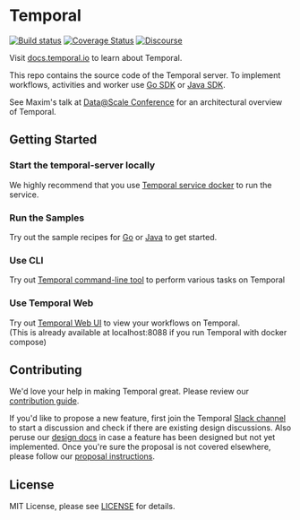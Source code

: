 # Temporal  
[![Build status](https://badge.buildkite.com/fc0e676d7bee1a159916af52ebdb541708d4b9f88b8a980f6b.svg)](https://buildkite.com/temporal/temporal-server)
[![Coverage Status](https://coveralls.io/repos/github/temporalio/temporal/badge.svg?branch=master)](https://coveralls.io/github/temporalio/temporal?branch=master)
[![Discourse](https://img.shields.io/static/v1?label=Discourse&message=Get%20Help&color=informational)](https://community.temporal.io)

Visit [docs.temporal.io](https://docs.temporal.io) to learn about Temporal.

This repo contains the source code of the Temporal server. To implement workflows, activities and worker use [Go SDK](https://github.com/temporalio/sdk-go) or [Java SDK](https://github.com/temporalio/sdk-java).

See Maxim's talk at [Data@Scale Conference](https://atscaleconference.com/videos/cadence-microservice-architecture-beyond-requestreply) for an architectural overview of Temporal.

## Getting Started

### Start the temporal-server locally

We highly recommend that you use [Temporal service docker](docker/README.md) to run the service.

### Run the Samples

Try out the sample recipes for [Go](https://github.com/temporalio/samples-go) or [Java](https://github.com/temporalio/samples-java) to get started.

### Use CLI

Try out [Temporal command-line tool](tools/cli/README.md) to perform various tasks on Temporal

### Use Temporal Web

Try out [Temporal Web UI](https://github.com/temporalio/web) to view your workflows on Temporal.  
(This is already available at localhost:8088 if you run Temporal with docker compose)

## Contributing

We'd love your help in making Temporal great. Please review our [contribution guide](CONTRIBUTING.md).

If you'd like to propose a new feature, first join the Temporal [Slack channel](https://join.slack.com/t/temporalio/shared_invite/zt-c1e99p8g-beF7~ZZW2HP6gGStXD8Nuw) to start a discussion and check if there are existing design discussions. Also peruse our [design docs](docs/design/index.md) in case a feature has been designed but not yet implemented. Once you're sure the proposal is not covered elsewhere, please follow our [proposal instructions](PROPOSALS.md).

## License

MIT License, please see [LICENSE](https://github.com/temporalio/temporal/blob/master/LICENSE) for details.
